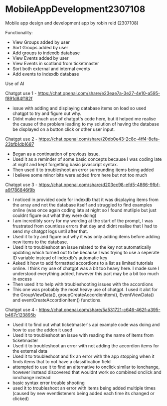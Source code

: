 # MobileAppDevelopment2307108
Mobile app design and development app by robin reid (2307108)

Functionality:
- View Groups added by user
- Sort Groups added by user
- Add groups to indexdb database
- View Events added by user
- View Events in scotland from ticketmaster
- Sort both external and internal events
- Add events to indexdb database

Use of AI

Chatgpt use 1 - https://chat.openai.com/share/e23eae7a-3e27-4e10-a595-f891d84f182f
- issue with adding and displaying database items on load so used chatgpt to try and figure out why. 
- Didnt make much use of chatgpt's code here, but it helped me realise the cause of the problem leading to my solution of having the database be displayed on a button click or other user input. 

Chatgpt use 2 - https://chat.openai.com/share/20db0e43-2c8c-4ff4-8efa-23bfb1db1687
- Began as a continuation of previous issue. 
- Used it as a reminder of some basic concepts because I was coding late at night and kept forgetting basic javascript syntax.
- Then used it to troubleshoot an error surrounding items being added
- I believe some minor bits were added from here but not too much


Chatgpt use 3 - https://chat.openai.com/share/d203ec98-efd5-4866-9fbf-a6f786846f9b
- I noticed in provided code for indexdb that it was displaying items from the array and not the database itself and struggled to find examples online (was once again coding late at night so I found mutliple but just couldnt figure out what they were doing)
- I am incredibly sorry for my wording at the start of the prompt, I was frustrated from countless errors that day and didnt realise that I had to send my chatgpt logs until after that. 
- Used it to try and figure out why it was only adding items before adding new items to the database.
- Used it to troubleshoot an issue related to the key not automatically updating which turned out to be because I was trying to use a seperate ID variable instead of indexdb's automatic key
- Asked it how to add formatted accordions to a list as limited tutorials online. I think my use of chatgpt was a bit too heavy here. I made sure I understood everything added, however this part may be a bit too much in excess
- Then used it to help with troubleshooting issues with the accordions
- This one was probably the most heavy use of chatgpt. I used it alot for the GroupViewData(), groupCreateAccordionItem(), EventViewData() and eventCreateAccordionItem() functions. 

Chatgpt use 4 - https://chat.openai.com/share/5a531721-c646-462f-a395-b467c123895b
- Used it to find out what ticketmaster's api example code was doing and how to use the addon it used
- Used it to troubleshoot an issue with reading the name of items from ticketmaster
- Used it to troubleshoot an error with not adding the accordion items for the external data
- Used it to troubleshoot and fix an error with the app stopping when it finds items that to not have a classification field
- attempted to use it to find an alternative to onclick similar to ionchange, however instead discovered that wouldnt work so combined onclick and ionchange instead
- basic syntax error trouble shooting
- used it to troubleshoot an error with items being added multiple times (caused by new eventlisteners being added each time its changed or clicked)
